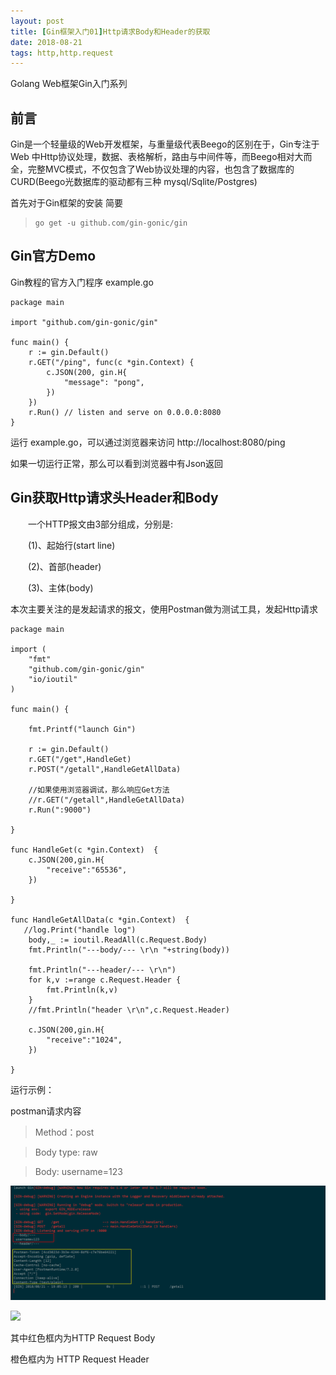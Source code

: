 ```yaml
---
layout: post
title: [Gin框架入门01]Http请求Body和Header的获取
date: 2018-08-21
tags: http,http.request
---
```


Golang Web框架Gin入门系列

## 前言

Gin是一个轻量级的Web开发框架，与重量级代表Beego的区别在于，Gin专注于Web 中Http协议处理，数据、表格解析，路由与中间件等，而Beego相对大而全，完整MVC模式，不仅包含了Web协议处理的内容，也包含了数据库的CURD(Beego光数据库的驱动都有三种 mysql/Sqlite/Postgres)

首先对于Gin框架的安装 简要

> ```
> go get -u github.com/gin-gonic/gin
> ```

## Gin官方Demo

Gin教程的官方入门程序 example.go

```
package main

import "github.com/gin-gonic/gin"

func main() {
	r := gin.Default()
	r.GET("/ping", func(c *gin.Context) {
		c.JSON(200, gin.H{
			"message": "pong",
		})
	})
	r.Run() // listen and serve on 0.0.0.0:8080
}
```

运行 example.go，可以通过浏览器来访问   http://localhost:8080/ping

如果一切运行正常，那么可以看到浏览器中有Json返回 



## Gin获取Http请求头Header和Body

　　一个HTTP报文由3部分组成，分别是:

　　(1)、起始行(start line)

　　(2)、首部(header)

　　(3)、主体(body)

本次主要关注的是发起请求的报文，使用Postman做为测试工具，发起Http请求

```
package main

import (
	"fmt"
	"github.com/gin-gonic/gin"
	"io/ioutil"
)

func main() {

	fmt.Printf("launch Gin")

	r := gin.Default()
	r.GET("/get",HandleGet)
	r.POST("/getall",HandleGetAllData)
	
	//如果使用浏览器调试，那么响应Get方法
	//r.GET("/getall",HandleGetAllData)
	r.Run(":9000")
	
}

func HandleGet(c *gin.Context)  {
	c.JSON(200,gin.H{
		"receive":"65536",
	})

}

func HandleGetAllData(c *gin.Context)  {
   //log.Print("handle log")
	body,_ := ioutil.ReadAll(c.Request.Body)
	fmt.Println("---body/--- \r\n "+string(body))

	fmt.Println("---header/--- \r\n")
	for k,v :=range c.Request.Header {
		fmt.Println(k,v)
	}
	//fmt.Println("header \r\n",c.Request.Header)

	c.JSON(200,gin.H{
		"receive":"1024",
	})

}

```

运行示例：

postman请求内容

> Method：post

> Body type: raw

> Body: username=123

![ run gin code](/images/posts/gin/01.png)

![](http://photo-elegant.oss-cn-shanghai.aliyuncs.com/18-8-21/86828159.jpg)

其中红色框内为HTTP  Request Body

橙色框内为 HTTP  Request Header